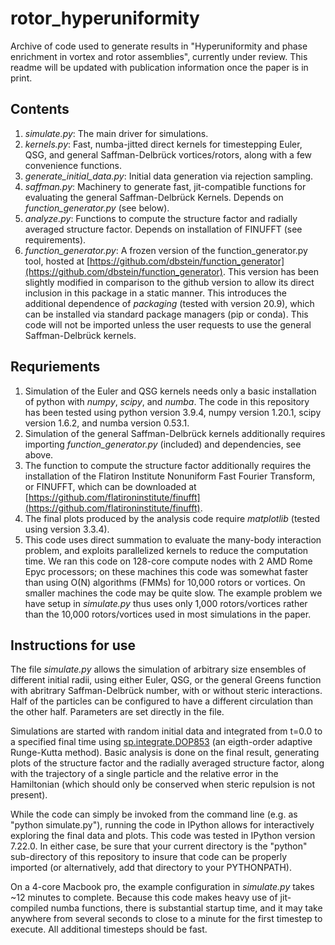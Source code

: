 # rotor_hyperuniformity

Archive of code used to generate results in "Hyperuniformity and phase enrichment in vortex and rotor assemblies", currently under review. This readme will be updated with publication information once the paper is in print.

## Contents
1. *simulate.py*: The main driver for simulations.
2. *kernels.py*: Fast, numba-jitted direct kernels for timestepping Euler, QSG, and general Saffman-Delbr&uuml;ck vortices/rotors, along with a few convenience functions.
3. *generate_initial_data.py*: Initial data generation via rejection sampling.
4. *saffman.py*: Machinery to generate fast, jit-compatible functions for evaluating the general Saffman-Delbr&uuml;ck Kernels. Depends on *function_generator.py* (see below).
5. *analyze.py*: Functions to compute the structure factor and radially averaged structure factor. Depends on installation of FINUFFT (see requirements).
6. *function_generator.py*: A frozen version of the function_generator.py tool, hosted at [https://github.com/dbstein/function_generator](https://github.com/dbstein/function_generator). This version has been slightly modified in comparison to the github version to allow its direct inclusion in this package in a static manner. This introduces the additional dependence of *packaging* (tested with version 20.9), which can be installed via standard package managers (pip or conda). This code will not be imported unless the user requests to use the general Saffman-Delbr&uuml;ck kernels.

## Requriements
1. Simulation of the Euler and QSG kernels needs only a basic installation of python with *numpy*, *scipy*, and *numba*. The code in this repository has been tested using python version 3.9.4, numpy version 1.20.1, scipy version 1.6.2, and numba version 0.53.1.
2. Simulation of the general Saffman-Delbr&uuml;ck kernels additionally requires importing *function_generator.py* (included) and dependencies, see above.
3. The function to compute the structure factor additionally requires the installation of the Flatiron Institute Nonuniform Fast Fourier Transform, or FINUFFT, which can be downloaded at [https://github.com/flatironinstitute/finufft](https://github.com/flatironinstitute/finufft).
4. The final plots produced by the analysis code require *matplotlib* (tested using version 3.3.4).
5. This code uses direct summation to evaluate the many-body interaction problem, and exploits parallelized kernels to reduce the computation time. We ran this code on 128-core compute nodes with 2 AMD Rome Epyc processors; on these machines this code was somewhat faster than using O(N) algorithms (FMMs) for 10,000 rotors or vortices. On smaller machines the code may be quite slow. The example problem we have setup in *simulate.py* thus uses only 1,000 rotors/vortices rather than the 10,000 rotors/vortices used in most simulations in the paper.

## Instructions for use

The file *simulate.py* allows the simulation of arbitrary size ensembles of different initial radii, using either Euler, QSG, or the general Greens function with abritrary Saffman-Delbr&uuml;ck number, with or without steric interactions. Half of the particles can be configured to have a different circulation than the other half. Parameters are set directly in the file.

Simulations are started with random initial data and integrated from t=0.0 to a specified final time using [sp.integrate.DOP853](https://docs.scipy.org/doc/scipy/reference/generated/scipy.integrate.DOP853.html) (an eigth-order adaptive Runge-Kutta method).  Basic analysis is done on the final result, generating plots of the structure factor and the radially averaged structure factor, along with the trajectory of a single particle and the relative error in the Hamiltonian (which should only be conserved when steric repulsion is not present).

While the code can simply be invoked from the command line (e.g. as "python simulate.py"), running the code in IPython allows for interactively exploring the final data and plots. This code was tested in IPython version 7.22.0. In either case, be sure that your current directory is the "python" sub-directory of this repository to insure that code can be properly imported (or alternatively, add that directory to your PYTHONPATH).

On a 4-core Macbook pro, the example configuration in *simulate.py* takes ~12 minutes to complete. Because this code makes heavy use of jit-compiled numba functions, there is substantial startup time, and it may take anywhere from several seconds to close to a minute for the first timestep to execute. All additional timesteps should be fast.
